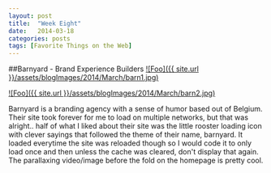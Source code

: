 ```yaml
---
layout: post
title:  "Week Eight"
date:   2014-03-18
categories: posts
tags: [Favorite Things on the Web]
---
```


##Barnyard - Brand Experience Builders
<a target="_blank" href="http://www.barnyard.be/" rel="barnyard.be">![Foo]({{ site.url }}/assets/blogImages/2014/March/barn1.jpg)</a>  
  
   
<a target="_blank" href="http://www.barnyard.be/" rel="barnyard.be">![Foo]({{ site.url }}/assets/blogImages/2014/March/barn2.jpg)</a>   
 
  
  
Barnyard is a branding agency with a sense of humor based out of Belgium. Their site took forever for me to load on multiple networks, but that was alright.. half of what I liked about their site was the little rooster loading icon with clever sayings that followed the theme of their name, barnyard. It loaded everytime the site was reloaded though so I would code it to only load once and then unless the cache was cleared, don't display that again. The parallaxing video/image before the fold on the homepage is pretty cool.